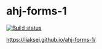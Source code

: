 # ahj-forms-1

[![Build status](https://ci.appveyor.com/api/projects/status/f69xcyod5yccxswv?svg=true)](https://ci.appveyor.com/project/Liaksej/ahj-testing)

https://liaksej.github.io/ahj-forms-1/


